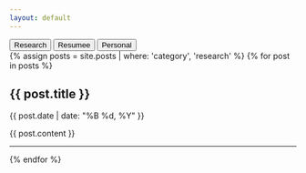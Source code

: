 ```yaml
---
layout: default
---
```


<div class="content">
  <div class="tabs">
    <button class="tab" id="research_tab" onclick="showTab('research')">Research</button>
    <button class="tab" id="resumee_tab" onclick="showTab('resumee')">Resumee</button>
    <button class="tab" id="personal_tab" onclick="showTab('personal')">Personal</button>
  </div>

  <div id="research" class="tab-content">
    {% assign posts = site.posts | where: 'category', 'research' %}
    {% for post in posts %}
      <h2>{{ post.title }}</h2>
      <p>{{ post.date | date: "%B %d, %Y" }}</p>
      <div>{{ post.content }}</div>
      <hr/>
    {% endfor %}
  </div>

  <div id="resumee" class="tab-content" style="display:none;">
    {% assign posts = site.posts | where: 'category', 'resumee' %}
    {% for post in posts %}
      <h2>{{ post.title }}</h2>
      <div>{{ post.content }}</div>
      <hr/>
    {% endfor %}
  </div>

  <div id="personal" class="tab-content" style="display:none;">
    {% assign posts = site.posts | where: 'category', 'personal' %}
    {% for post in posts %}
      <h2>{{ post.title }}</h2>
      <div>{{ post.content }}</div>
      <hr/>
    {% endfor %}
  </div>
</div>

<script>
function showTab(tabId) {
  document.querySelectorAll('.tab-content').forEach(t => t.style.display = 'none');
  document.getElementById(tabId).style.display = 'block';
  document.querySelectorAll('.tab').forEach(t => t.style."background-color" = '#ffc0cb');
  let buttonId = tabId+"_tab"
  document.getElementById(buttonId).style."background-color" = '#f8e7c7';
}
</script>
